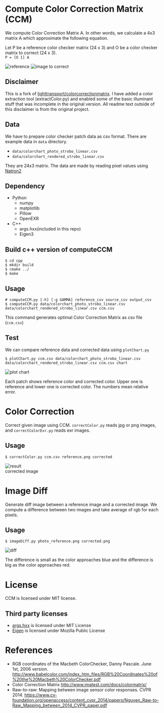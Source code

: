 # Compute Color Correction Matrix (CCM)

We compute Color Correction Matrix A.
In other words, we calculate a 4x3 matrix A which approximate the following equation.  

Let P be a reference color checker matrix (24 x 3) and O be a color checker 
matrix to correct (24 x 3).  
`P = [O 1] A`

![reference](./img/referenceStrobo.png)
![image to correct](./img/renderedStrobo.png)

## Disclaimer
This is a fork of [lighttransport/colorcorrectionmatrix](https://github.com/lighttransport/colorcorrectionmatrix). I have added a color extraction tool (extractColor.py) and enabled some of the basic illuminant stuff that was incomplete in the original version. All readme text outside of this disclaimer is from the original project.

## Data
We have to prepare color checker patch data as csv format.
There are example data in `data` directory.
- `data/colorchart_photo_strobo_linear.csv`
- `data/colorchart_rendered_strobo_linear.csv`  

They are 24x3 matrix. The data are made by reading pixel values using [Natron2](https://natron.fr/)

## Dependency
- Python
    - numpy
    - matplotlib
    - Pillow 
    - OpenEXR
- C++
    - args.hxx(included in this repo)
    - Eigen3

## Build c++ version of computeCCM

``` shell
$ cd cpp
$ mkdir build
$ cmake ../
$ make
```

## Usage
``` shell 
# computeCCM.py [-h] [-g GAMMA] reference_csv source_csv output_csv
$ computeCCM.py data/colorchart_photo_strobo_linear.csv data/colorchart_rendered_strobo_linear.csv ccm.csv
```
This command generates optimal Color Correction Matrix as csv file (`ccm.csv`)

## Test
We can compare reference data and corrected data using `plotChart.py`

``` shell
$ plotChart.py ccm.csv data/colorchart_photo_strobo_linear.csv data/colorchart_rendered_strobo_linear.csv ccm.csv chart
```
![plot chart](img/result_strobo.png)

Each patch shows reference color and corrected color.
Upper one is reference and lower one is corrected color.
The numbers mean relative error.

# Color Correction
Correct given image using CCM.
`correctColor.py` reads jpg or png images, and
`correctColorExr.py` reads exr images.

## Usage
``` shell
$ correctColor.py ccm.csv reference.png corrected
```

![result](img/stroboCorrected.png)  
corrected image

# Image Diff

Generate diff image between a reference image and a corrected image. We compute a difference between two images and take average of rgb for each pixels.

## Usage
``` shell
$ imageDiff.py photo_reference.png corrected.png
```
![diff](img/diffImg.png)

The difference is small as the color approaches blue and 
the difference is big as the color approaches red.

# License

CCM is licensed under MIT license.

## Third party licenses
- [args.hxx](https://github.com/Taywee/args) is licensed under MIT License
- [Eigen](http://eigen.tuxfamily.org/index.php?title=Main_Page) is licensed under Mozilla Public License


# References

* RGB coordinates of the Macbeth ColorChecker, Danny Pascale. June 1st, 2006 version. http://www.babelcolor.com/index_htm_files/RGB%20Coordinates%20of%20the%20Macbeth%20ColorChecker.pdf
* Color Correction Matrix http://www.imatest.com/docs/colormatrix/
* Raw-to-raw: Mapping between image sensor color responses. CVPR 2014. https://www.cv-foundation.org/openaccess/content_cvpr_2014/papers/Nguyen_Raw-to-Raw_Mapping_between_2014_CVPR_paper.pdf
